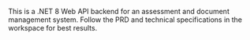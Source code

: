 <!-- Use this file to provide workspace-specific custom instructions to Copilot. For more details, visit https://code.visualstudio.com/docs/copilot/copilot-customization#_use-a-githubcopilotinstructionsmd-file -->

This is a .NET 8 Web API backend for an assessment and document management system. Follow the PRD and technical specifications in the workspace for best results.
